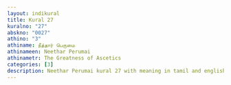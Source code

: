 ```yaml
---
layout: indikural
title: Kural 27
kuralno: "27"
abskno: "0027"
athino: "3"
athiname: நீத்தார் பெருமை
athinameen: Neethar Perumai
athinametr: The Greatness of Ascetics
categories: [3]
description: Neethar Perumai kural 27 with meaning in tamil and english 
---
```


